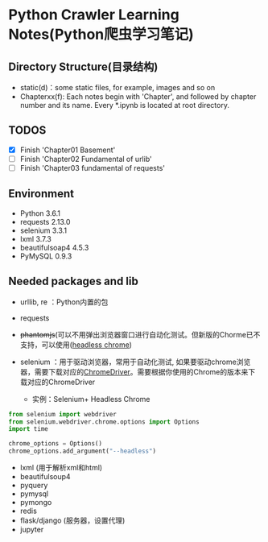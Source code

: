 # Python Crawler Learning Notes(Python爬虫学习笔记)

## Directory Structure(目录结构)

- static(d)：some static files, for example, images and so on
- Chapterxx(f): Each notes begin with 'Chapter', and followed by chapter number and its name. Every *.ipynb is located at root directory.

## TODOS

- [x] Finish 'Chapter01 Basement'
- [ ] Finish 'Chapter02 Fundamental of urlib'
- [ ] Finish 'Chapter03 fundamental of requests'

## Environment

- Python 3.6.1
- requests 2.13.0
- selenium 3.3.1
- lxml 3.7.3
- beautifulsoap4 4.5.3
- PyMySQL 0.9.3

## Needed packages and lib

- urllib, re ：Python内置的包
- requests
- ~~phantomjs~~(可以不用弹出浏览器窗口进行自动化测试。但新版的Chorme已不支持，可以使用([headless chrome](https://developers.google.com/web/updates/2017/04/headless-chrome))
- selenium ：用于驱动浏览器，常用于自动化测试, 如果要驱动chrome浏览器，需要下载对应的[ChromeDriver](https://sites.google.com/a/chromium.org/chromedriver/)。需要根据你使用的Chrome的版本来下载对应的ChromeDriver
  
  - 实例：Selenium+ Headless Chrome

```Python
from selenium import webdriver
from selenium.webdriver.chrome.options import Options
import time

chrome_options = Options()
chrome_options.add_argument("--headless")
```

- lxml (用于解析xml和html)
- beautifulsoup4
- pyquery
- pymysql
- pymongo
- redis
- flask/django (服务器，设置代理)
- jupyter
